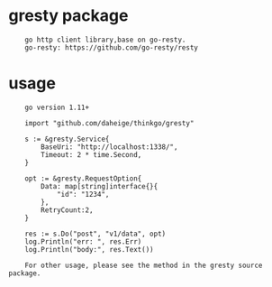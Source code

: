 # gresty package

        go http client library,base on go-resty.
        go-resty: https://github.com/go-resty/resty

# usage

        go version 1.11+

        import "github.com/daheige/thinkgo/gresty"

        s := &gresty.Service{
            BaseUri: "http://localhost:1338/",
            Timeout: 2 * time.Second,
        }

        opt := &gresty.RequestOption{
            Data: map[string]interface{}{
                "id": "1234",
            },
            RetryCount:2,
        }

        res := s.Do("post", "v1/data", opt)
        log.Println("err: ", res.Err)
        log.Println("body:", res.Text())

        For other usage, please see the method in the gresty source package.

